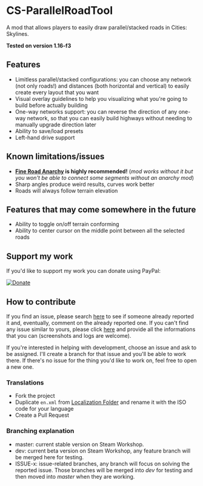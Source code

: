 # CS-ParallelRoadTool
A mod that allows players to easily draw parallel/stacked roads in Cities: Skylines.

**Tested on version 1.16-f3**

## Features
- Limitless parallel/stacked configurations: you can choose any network (not only roads!) and distances (both horizontal and vertical) to easily create every layout that you want
- Visual overlay guidelines to help you visualizing what you're going to build before actually building
- One-way networks support: you can reverse the direction of any one-way network, so that you can easily build highways without needing to manually upgrade direction later
- Ability to save/load presets
- Left-hand drive support

## Known limitations/issues

- **[Fine Road Anarchy](https://steamcommunity.com/workshop/filedetails/?id=802066100) is highly recommended!** (*mod works without it but you won't be able to connect some segments without an anarchy mod*)
- Sharp angles produce weird results, curves work better
- Roads will always follow terrain elevation

## Features that may come somewhere in the future

- Ability to toggle on/off terrain conforming
- Ability to center cursor on the middle point between all the selected roads

## Support my work

If you'd like to support my work you can donate using PayPal:

[![Donate](https://www.paypalobjects.com/en_US/i/btn/btn_donate_LG.gif)](https://www.paypal.com/cgi-bin/webscr?cmd=_s-xclick&hosted_button_id=CZB2MWEN2JZAN)

## How to contribute

If you find an issue, please search [here](/../../issues/) to see if someone already reported it and, eventually, comment on the already reported one.
If you can't find any issue similar to yours, please click [here](/../../issues/new) and provide all the informations that you can (screenshots and logs are welcome).

If you're interested in helping with development, choose an issue and ask to be assigned. I'll create a branch for that issue and you'll be able to work there.
If there's no issue for the thing you'd like to work on, feel free to open a new one.

### Translations

- Fork the project
- Duplicate `en.xml` from [Localization Folder](ParallelRoadTool/Assets/Localizations) and rename it with the ISO code for your language
- Create a Pull Request

### Branching explanation

- master: current stable version on Steam Workshop.
- dev: current beta version on Steam Workshop, any feature branch will be merged here for testing.
- ISSUE-x: issue-related branches, any branch will focus on solving the reported issue. Those branches will be merged into *dev* for testing and then moved into *master* when they are working.
